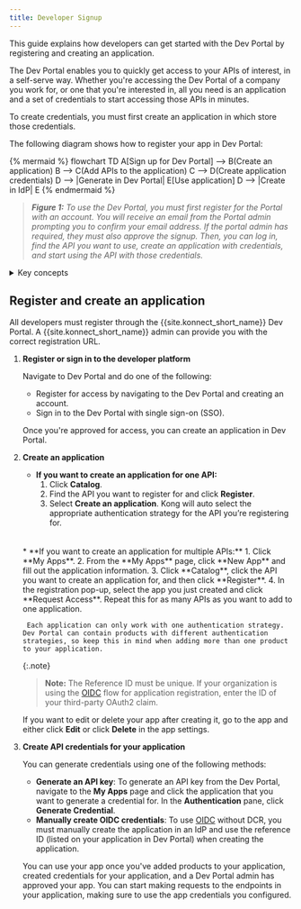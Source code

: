 ```yaml
---
title: Developer Signup
---
```


This guide explains how developers can get started with the Dev Portal by registering and creating an application. 

The Dev Portal enables you to quickly get access to your APIs of interest, in a self-serve way. 
Whether you're accessing the Dev Portal of a company you work for, or one that you're interested in, all you need is an application and a set of credentials to start accessing those APIs in minutes.

To create credentials, you must first create an application in which store those credentials.

The following diagram shows how to register your app in Dev Portal:

{% mermaid %}
flowchart TD
    A[Sign up for Dev Portal] --> B(Create an application)
    B --> C(Add APIs to the application)
    C --> D(Create application credentials)
    D --> |Generate in Dev Portal| E[Use application] 
    D --> |Create in IdP| E
{% endmermaid %}

> _**Figure 1:** To use the Dev Portal, you must first register for the Portal with an account. You will receive an email from the Portal admin prompting you to confirm your email address. If the portal admin has required, they must also approve the signup. Then, you can log in, find the API you want to use, create an application with credentials, and start using the API with those credentials._

<details><summary>Key concepts</summary>

{% capture konnect_concepts %}
**Application:** An application enables you to register for APIs in the Dev Portal. For ease of use, you can create applications that consume multiple APIs. After creating the application, you can create a single credential that consumes all the APIs that application is registered for. If you're unable to register more than one API to an application, be sure to check that the authentication strategies of those APIs are the same.

**Application credentials:** Credentials authorize you to access an application. You can generate credentials automatically, or manage them manually through an Identity Provider (IdP), like OIDC.

**Developer Portal:** Using the Dev Portal, you can browse and search API documentation, test API endpoints, manage your own credentials, and view your API consumption in the Analytics page.
{% endcapture %}

{{ konnect_concepts | markdownify }}

</details>

## Register and create an application

All developers must register through the {{site.konnect_short_name}} Dev Portal. A {{site.konnect_short_name}} admin can provide you with the correct registration URL.

1. **Register or sign in to the developer platform**
    
    Navigate to Dev Portal and do one of the following:
    * Register for access by navigating to the Dev Portal and creating an account.
    * Sign in to the Dev Portal with single sign-on (SSO).

    Once you're approved for access, you can create an application in Dev Portal.

1. **Create an application**
    
    * **If you want to create an application for one API:** 
        1. Click **Catalog**. 
        2. Find the API you want to register for and click **Register**. 
        3. Select **Create an application**. Kong will auto select the appropriate authentication strategy for the API you’re registering for.
    <br>
    <br>
    * **If you want to create an application for multiple APIs:** 
        1. Click **My Apps**. 
        2. From the **My Apps** page, click **New App** and fill out the application information. 
        3. Click **Catalog**, click the API you want to create an application for, and then click **Register**.
        4. In the registration pop-up, select the app you just created and click **Request Access**. Repeat this for as many APIs as you want to add to one application.

        Each application can only work with one authentication strategy. Dev Portal can contain products with different authentication strategies, so keep this in mind when adding more than one product to your application.
    
    {:.note}
    > **Note:** The Reference ID must be unique. If your organization is using the [OIDC](/dev-portal/applications/enable-app-reg#oidc-flow) flow for application registration, enter the ID of your third-party OAuth2 claim.

    If you want to edit or delete your app after creating it, go to the app and either click **Edit** or click **Delete** in the app settings. 

2. **Create API credentials for your application**
    
    You can generate credentials using one of the following methods:
    
    * **Generate an API key**: To generate an API key from the Dev Portal, navigate to the **My Apps** page and click the application that you want to generate a credential for. In the **Authentication** pane, click **Generate Credential**.  
    * **Manually create OIDC credentials**: To use [OIDC](/dev-portal/applications/enable-app-reg#oidc-flow) without DCR, you must manually create the application in an IdP and use the reference ID (listed on your application in Dev Portal) when creating the application.

    You can use your app once you've added products to your application, created credentials for your application, and a Dev Portal admin has approved your app. You can start making requests to the endpoints in your application, making sure to use the app credentials you configured.


